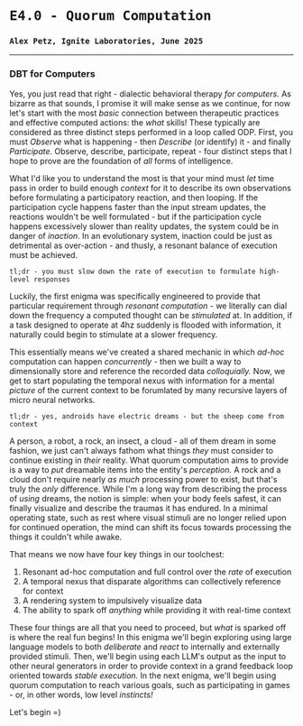 # `E4.0 - Quorum Computation`
### `Alex Petz, Ignite Laboratories, June 2025`

---

### DBT for Computers
Yes, you just read that right - dialectic behavioral therapy _for computers._  As bizarre as that sounds, I promise
it will make sense as we continue, for now let's start with the most _basic_ connection between therapeutic practices
and effective computed actions: the _what_ skills!  These typically are considered as three distinct steps performed
in a loop called ODP.  First, you must _Observe_ what is happening - then _Describe_ (or identify) it - and finally 
_Participate_.  Observe, describe, participate, repeat - four distinct steps that I hope to prove are the foundation 
of _all_ forms of intelligence.   

What I'd like you to understand the most is that your mind must _let_ time pass in order to build enough 
_context_ for it to describe its own observations before formulating a participatory reaction, and then looping.  If 
the participation cycle happens faster than the input stream updates, the reactions wouldn't be well formulated - but 
if the participation cycle happens excessively slower than reality updates, the system could be in danger of 
_inaction_.  In an evolutionary system, inaction could be just as detrimental as over-action - and thusly, a resonant 
balance of execution must be achieved.

    tl;dr - you must slow down the rate of execution to formulate high-level responses

Luckily, the first enigma was specifically engineered to provide that particular requirement through _resonant
computation_ - we literally can dial down the frequency a computed thought can be _stimulated_ at.  In addition, if a 
task designed to operate at 4hz suddenly is flooded with information, it naturally could begin to stimulate at a slower 
frequency.  

This essentially means we've created a shared mechanic in which _ad-hoc_ computation can happen _concurrently_ - then 
we built a way to dimensionally store and reference the recorded data _colloquially._  Now, we get to start populating 
the temporal nexus with information for a mental _picture_ of the current context to be forumlated by many recursive 
layers of micro neural networks.

    tl;dr - yes, androids have electric dreams - but the sheep come from context

A person, a robot, a rock, an insect, a cloud - all of them dream in some fashion, we just can't always fathom what 
things _they_ must consider to continue existing in _their_ reality.  What quorum computation aims to provide is a 
way to _put_ dreamable items into the entity's _perception._  A rock and a cloud don't require nearly _as much_ 
processing power to exist, but that's truly the _only_ difference.  While I'm a long way from describing the process of
_using_ dreams, the notion is simple: when your body feels safest, it can finally visualize and describe the traumas
it has endured.  In a minimal operating state, such as rest where visual stimuli are no longer relied upon for
continued operation, the mind can shift its focus towards processing the things it couldn't while awake.

That means we now have four key things in our toolchest:

1. Resonant ad-hoc computation and full control over the _rate_ of execution
2. A temporal nexus that disparate algorithms can collectively reference for context
3. A rendering system to impulsively visualize data
4. The ability to spark off _anything_ while providing it with real-time context

These four things are all that you need to proceed, but _what_ is sparked off is where the real fun begins!  In this
enigma we'll begin exploring using large language models to both _deliberate_ and _react_ to internally and externally
provided stimuli.  Then, we'll begin using each LLM's output as the input to other neural generators in order to 
provide context in a grand feedback loop oriented towards _stable execution._  In the next enigma, we'll begin using 
quorum computation to reach various goals, such as participating in games - or, in other words, low level _instincts!_

Let's begin =)